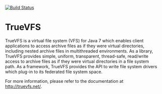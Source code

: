 [![Build Status](https://api.travis-ci.org/christian-schlichtherle/truevfs.svg)](https://travis-ci.org/christian-schlichtherle/truevfs)

# TrueVFS

TrueVFS is a virtual file system (VFS) for Java 7 which enables client applications to access archive files as if they 
were virtual directories, including nested archive files in multithreaded environments.
As a library, TrueVFS provides simple, uniform, transparent, thread-safe, read/write access to archive files as if they 
were virtual directories in a file system path.
As a framework, TrueVFS provides the API to write file system drivers which plug-in to its federated file system space.

For more information, please refer to the documentation at http://truevfs.net/.
